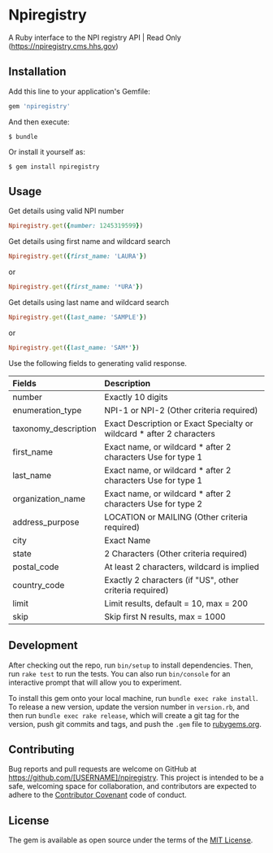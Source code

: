 # Npiregistry

A Ruby interface to the NPI registry API | Read Only (https://npiregistry.cms.hhs.gov)

## Installation

Add this line to your application's Gemfile:

```ruby
gem 'npiregistry'
```

And then execute:

    $ bundle

Or install it yourself as:

    $ gem install npiregistry

## Usage

Get details using valid NPI number

```ruby
Npiregistry.get({number: 1245319599})
```

Get details using first name and wildcard search 

```ruby
Npiregistry.get({first_name: 'LAURA'})
```

or

```ruby
Npiregistry.get({first_name: '*URA'}) 
```

Get details using last name and wildcard search
```ruby
Npiregistry.get({last_name: 'SAMPLE'})
```

or

```ruby
Npiregistry.get({last_name: 'SAM*'}) 
```
 
Use the following fields to generating valid response.


| Fields         |  Description  |  
| :------------- |:-------------|
| number                |  Exactly 10 digits
| enumeration_type      |  NPI-1 or NPI-2 (Other criteria required)    
| taxonomy_description  |  Exact Description or Exact Specialty or wildcard * after 2 characters
| first_name            |  Exact name, or wildcard * after 2 characters    Use for type 1
| last_name             |  Exact name, or wildcard * after 2 characters    Use for type 1
| organization_name     |  Exact name, or wildcard * after 2 characters    Use for type 2
| address_purpose       |  LOCATION or MAILING (Other criteria required)
| city                  |  Exact Name
| state                 |  2 Characters (Other criteria required)
| postal_code           |  At least 2 characters, wildcard is implied
| country_code          |  Exactly 2 characters (if "US", other criteria required)
| limit                 |  Limit results, default = 10, max = 200
| skip                  |  Skip first N results, max = 1000




## Development

After checking out the repo, run `bin/setup` to install dependencies. Then, run `rake test` to run the tests. You can also run `bin/console` for an interactive prompt that will allow you to experiment.

To install this gem onto your local machine, run `bundle exec rake install`. To release a new version, update the version number in `version.rb`, and then run `bundle exec rake release`, which will create a git tag for the version, push git commits and tags, and push the `.gem` file to [rubygems.org](https://rubygems.org).

## Contributing

Bug reports and pull requests are welcome on GitHub at https://github.com/[USERNAME]/npiregistry. This project is intended to be a safe, welcoming space for collaboration, and contributors are expected to adhere to the [Contributor Covenant](http://contributor-covenant.org) code of conduct.


## License

The gem is available as open source under the terms of the [MIT License](http://opensource.org/licenses/MIT).

